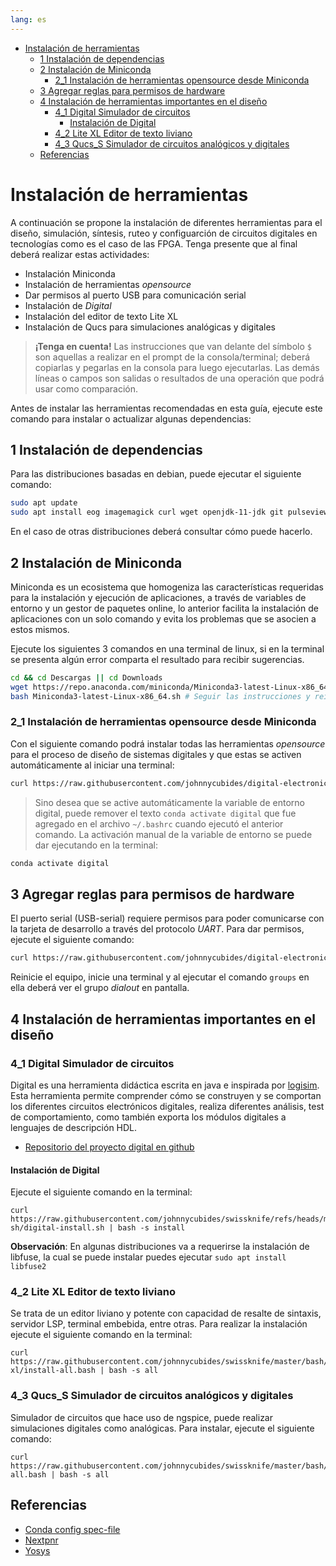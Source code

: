 ```yaml
---
lang: es
---
```


<!-- vim-markdown-toc Marked -->

* [Instalación de herramientas](#instalación-de-herramientas)
  * [1 Instalación de dependencias](#1-instalación-de-dependencias)
  * [2 Instalación de Miniconda](#2-instalación-de-miniconda)
    * [2_1 Instalación de herramientas opensource desde Miniconda](#2_1-instalación-de-herramientas-opensource-desde-miniconda)
  * [3 Agregar reglas para permisos de hardware](#3-agregar-reglas-para-permisos-de-hardware)
  * [4 Instalación de herramientas importantes en el diseño](#4-instalación-de-herramientas-importantes-en-el-diseño)
    * [4_1 Digital Simulador de circuitos](#4_1-digital-simulador-de-circuitos)
      * [Instalación de Digital](#instalación-de-digital)
    * [4_2 Lite XL Editor de texto liviano](#4_2-lite-xl-editor-de-texto-liviano)
    * [4_3 Qucs_S Simulador de circuitos analógicos y digitales](#4_3-qucs_s-simulador-de-circuitos-analógicos-y-digitales)
  * [Referencias](#referencias)

<!-- vim-markdown-toc -->

# Instalación de herramientas

A continuación se propone la instalación de diferentes herramientas para el diseño, simulación, síntesis, ruteo y configuarción
de circuitos digitales en tecnologías como es el caso de las FPGA. Tenga presente que al final deberá realizar estas actividades:

* Instalación Miniconda
* Instalación de herramientas _opensource_
* Dar permisos al puerto USB para comunicación serial
* Instalación de _Digital_
* Instalación del editor de texto Lite XL
* Instalación de Qucs para simulaciones analógicas y digitales

> **¡Tenga en cuenta!** Las instrucciones que van delante del símbolo ` $ ` son aquellas a realizar en el prompt de la consola/terminal; deberá copiarlas y
> pegarlas en la consola para luego ejecutarlas. Las demás líneas o campos son salidas o resultados de una operación que podrá usar como
> comparación.


Antes de instalar las herramientas recomendadas en esta guía, ejecute este
comando para instalar o actualizar algunas dependencias:

## 1 Instalación de dependencias

Para las distribuciones basadas en debian, puede ejecutar el siguiente comando:

```bash
sudo apt update
sudo apt install eog imagemagick curl wget openjdk-11-jdk git pulseview sigrok-firmware-fx2lafw ngspice -y
```

En el caso de otras distribuciones deberá consultar cómo puede hacerlo.

## 2 Instalación de Miniconda

Miniconda es un ecosistema que homogeniza las características requeridas para
la instalación y ejecución de aplicaciones, a través de variables de entorno y
un gestor de paquetes online, lo anterior facilita la instalación de
aplicaciones con un solo comando y evita los problemas que se asocien a estos
mismos.

Ejecute los siguientes 3 comandos en una terminal de linux, si en la terminal
se presenta algún error comparta el resultado para recibir sugerencias.

```bash
cd && cd Descargas || cd Downloads
wget https://repo.anaconda.com/miniconda/Miniconda3-latest-Linux-x86_64.sh
bash Miniconda3-latest-Linux-x86_64.sh # Seguir las instrucciones y reiniciar la terminal
```

### 2_1 Instalación de herramientas opensource desde Miniconda

Con el siguiente comando podrá instalar todas las herramientas _opensource_
para el proceso de diseño de sistemas digitales y que estas se activen
automáticamente al iniciar una terminal:

```bash
curl https://raw.githubusercontent.com/johnnycubides/digital-electronic-1-101/main/installTools/spec-file.txt > ./spec-file.txt && conda create -n digital --file ./spec-file.txt && echo "conda activate digital" >> ~/.bashrc
```

> Sino desea que se active automáticamente la variable de entorno digital,
> puede remover el texto `conda activate digital` que fue agregado en el archivo
> `~/.bashrc` cuando ejecutó el anterior comando. La activación manual de la
> variable de entorno se puede dar ejecutando en la terminal:

```bash
conda activate digital
```

## 3 Agregar reglas para permisos de hardware

El puerto serial (USB-serial) requiere permisos para poder comunicarse con la
tarjeta de desarrollo a través del protocolo _UART_. Para dar permisos, ejecute
el siguiente comando:

```bash
curl https://raw.githubusercontent.com/johnnycubides/digital-electronic-1-101/main/installTools/hw-permissions.sh | sh
```

Reinicie el equipo, inicie una terminal y al ejecutar el comando `groups` en
ella deberá ver el grupo *dialout* en pantalla.

## 4 Instalación de herramientas importantes en el diseño

### 4_1 Digital Simulador de circuitos

Digital es una herramienta didáctica escrita en java e inspirada por [logisim](http://www.cburch.com/logisim/).
Esta herramienta permite comprender cómo se construyen y se comportan los diferentes circuitos electrónicos digitales,
realiza diferentes análisis, test de comportamiento, como también exporta los módulos digitales a lenguajes de descripción HDL.

* [Repositorio del proyecto digital en github](https://github.com/hneemann/Digital)

#### Instalación de Digital

Ejecute el siguiente comando en la terminal:

```
curl https://raw.githubusercontent.com/johnnycubides/swissknife/refs/heads/master/bash/installs/digital-sh/digital-install.sh | bash -s install
```

**Observación**: En algunas distribuciones va a requerirse la instalación de libfuse, la cual se puede instalar puedes ejecutar `sudo apt install libfuse2`

### 4_2 Lite XL Editor de texto liviano

Se trata de un editor liviano y potente con capacidad de resalte de sintaxis, servidor LSP, terminal embebida, entre otras.
Para realizar la instalación ejecute el siguiente comando en la terminal:

```
curl https://raw.githubusercontent.com/johnnycubides/swissknife/master/bash/installs/lite-xl/install-all.bash | bash -s all
```

### 4_3 Qucs_S Simulador de circuitos analógicos y digitales

Simulador de circuitos que hace uso de ngspice, puede realizar simulaciones
digitales como analógicas. Para instalar, ejecute el siguiente comando:

```
curl https://raw.githubusercontent.com/johnnycubides/swissknife/master/bash/installs/qucs_s/install-all.bash | bash -s all
```

## Referencias

* [Conda  config spec-file](https://conda.io/projects/conda/en/latest/user-guide/tasks/manage-environments.html#activating-an-environment)
* [Nextpnr](https://github.com/YosysHQ/nextpnr)
* [Yosys](https://github.com/YosysHQ/yosys)
